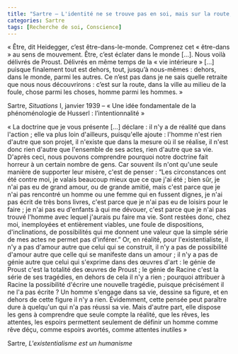 ```yaml
---
title: "Sartre – L'identité ne se trouve pas en soi, mais sur la route, dans ce que nous faisons de nous-mêmes"
categories: Sartre
tags: [Recherche de soi, Conscience]
---
```


« Être, dit Heidegger, c’est être-dans-le-monde. Comprenez cet « être-dans » au sens de mouvement. Être, c’est éclater dans le monde […]. Nous voilà délivrés de Proust. Délivrés en même temps de la « vie intérieure » […] puisque finalement tout est dehors, tout, jusqu’à nous-mêmes : dehors, dans le monde, parmi les autres. Ce n’est pas dans je ne sais quelle retraite que nous nous découvrirons : c’est sur la route, dans la ville au milieu de la foule, chose parmi les choses, homme parmi les hommes. »

Sartre, _Situations_ I, janvier 1939 – « Une idée fondamentale de la phénoménologie de Husserl : l’intentionnalité »

« La doctrine que je vous présente […] déclare : il n'y a de réalité que dans l'action ; elle va plus loin d'ailleurs, puisqu'elle ajoute : l'homme n'est rien d'autre que son projet, il n'existe que dans la mesure où il se réalise, il n'est donc rien d'autre que l'ensemble de ses actes, rien d'autre que sa vie. D'après ceci, nous pouvons comprendre pourquoi notre doctrine fait horreur à un certain nombre de gens. Car souvent ils n'ont qu'une seule manière de supporter leur misère, c'est de penser : “Les circonstances ont été contre moi, je valais beaucoup mieux que ce que j'ai été ; bien sûr, je n'ai pas eu de grand amour, ou de grande amitié, mais c'est parce que je n'ai pas rencontré un homme ou une femme qui en fussent dignes, je n'ai pas écrit de très bons livres, c'est parce que je n'ai pas eu de loisirs pour le faire ; je n'ai pas eu d'enfants à qui me dévouer, c'est parce que je n'ai pas trouvé l'homme avec lequel j'aurais pu faire ma vie. Sont restées donc, chez moi, inemployées et entièrement viables, une foule de dispositions, d'inclinations, de possibilités qui me donnent une valeur que la simple série de mes actes ne permet pas d'inférer.” Or, en réalité, pour l'existentialiste, il n'y a pas d'amour autre que celui qui se construit, il n'y a pas de possibilité d'amour autre que celle qui se manifeste dans un amour ; il n'y a pas de génie autre que celui qui s'exprime dans des œuvres d'art : le génie de Proust c'est la totalité des œuvres de Proust ; le génie de Racine c'est la série de ses tragédies, en dehors de cela il n'y a rien ; pourquoi attribuer à Racine la possibilité d'écrire une nouvelle tragédie, puisque précisément il ne l'a pas écrite ? Un homme s'engage dans sa vie, dessine sa figure, et en dehors de cette figure il n'y a rien. Évidemment, cette pensée peut paraître dure à quelqu'un qui n'a pas réussi sa vie. Mais d'autre part, elle dispose les gens à comprendre que seule compte la réalité, que les rêves, les attentes, les espoirs permettent seulement de définir un homme comme rêve déçu, comme espoirs avortés, comme attentes inutiles »

Sartre, _L'existentialisme est un humanisme_